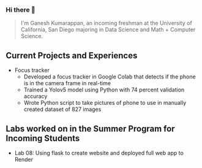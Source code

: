 ### Hi there 👋
> I'm Ganesh Kumarappan, an incoming freshman at the University of California, San Diego majoring in Data Science and Math + Computer Science.

## Current Projects and Experiences
- Focus tracker
  - Developed a focus tracker in Google Colab that detects if the phone is in the camera frame in real-time
  - Trained a Yolov5 model using Python with 74 percent validation accuracy
  - Wrote Python script to take pictures of phone to use in manually created dataset of 827 images
## Labs worked on in the Summer Program for Incoming Students
- Lab 08: Using flask to create website and deployed full web app to Render


<!--
**ganeshkumar321/ganeshkumar321** is a ✨ _special_ ✨ repository because its `README.md` (this file) appears on your GitHub profile.

Here are some ideas to get you started:

- 🔭 I’m currently working on ...
- 🌱 I’m currently learning ...
- 👯 I’m looking to collaborate on ...
- 🤔 I’m looking for help with ...
- 💬 Ask me about ...
- 📫 How to reach me: ...
- 😄 Pronouns: ...
- ⚡ Fun fact: ...
-->
